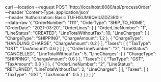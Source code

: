curl --location --request POST 'http://localhost:8080/api/processOrder' \
--header 'Content-Type: application/json' \
--header 'Authorization: Basic TUFHSUM6QVlUZDZ3R0I=' \
--data-raw '{
    "OrderNumber": "1111",
    "OrderType": "SHIP_TO_HOME",
    "OrderDate": "2021-03-20",
    "OrderLines": [
        {
            "OrderLineNumber": "1",
            "LineStatus": "CREATED",
            "LineTotalWithoutTax": 10,
            "LineCharges": [
                {
                    "ChargeType": "SHIPPING",
                    "ChargeAmount": 1.2
                },
                {
                    "ChargeType": "HANDLING_CHARGE",
                    "ChargeAmount": 0.2
                }
            ],
            "Taxes": [
                {
                    "TaxType": "GST",
                    "TaxAmount": 0.6
                }
            ]
        },
        {
            "OrderLineNumber": "2",
            "LineStatus": "CANCELLED",
            "LineTotalWithoutTax": 5,
            "LineCharges": [
                {
                    "ChargeType": "SHIPPING",
                    "ChargeAmount": 0.6
                }
            ],
            "Taxes": [
                {
                    "TaxType": "GST",
                    "TaxAmount": 0.3
                }
            ]
        },
        {
            "OrderLineNumber": "2",
            "LineStatus": "RETURNED",
            "LineTotalWithoutTax": 2,
            "LineCharges": [
            ],
            "Taxes": [
                {
                    "TaxType": "GST",
                    "TaxAmount": 0.5
                }
            ]
        }
    ]
}'
